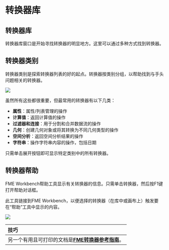 # 转换器库

## 转换器库

转换器库窗口是开始寻找转换器的明显地方。这里可以通过多种方式找到转换器。

## 转换器类别

转换器类别是探索转换器列表的好的起点。转换器按类别分组，以帮助找到与手头问题相关的转换器。

[![](../../.gitbook/assets/img4.002.transformergallery.png)](https://github.com/safesoftware/FMETraining/blob/Desktop-Basic-2018/DesktopBasic4Transformers/Images/Img4.002.TransformerGallery.png)

虽然所有这些都很重要，但最常用的转换器有以下几类：

* **属性**：属性/列表管理的操作
* **计算值**：返回计算值的操作
* **过滤器和连接**：用于分割和合并数据流的操作
* **几何**：创建几何对象或将其转换为不同几何类型的操作
* **空间分析**：返回空间分析结果的操作
* **字符串**：操作字符串内容的操作，包括日期

只需单击展开按钮即可显示特定类别中的所有转换器。

## 转换器帮助

FME Workbench帮助工具显示有关转换器的信息。只需单击转换器，然后按F1键打开帮助对话框。

此工具链接到FME Workbench，以便选择的转换器（在库中或画布上）触发要在“帮助”工具中显示的内容。

[![](../../.gitbook/assets/img4.003.transformergalleryhelpconnection.png)](https://github.com/safesoftware/FMETraining/blob/Desktop-Basic-2018/DesktopBasic4Transformers/Images/Img4.003.TransformerGalleryHelpConnection.png)

|  技巧 |
| :--- |
|  另一个有用且可打印的文档是[**FME转换器参考指南**](http://cdn.safe.com/resources/fme/FME-Transformer-Reference-Guide.pdf)。 |

